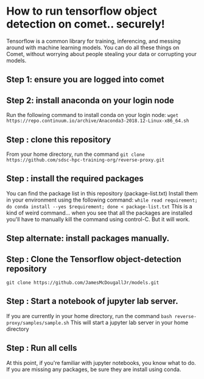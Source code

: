 # How to run tensorflow object detection on comet.. securely!
Tensorflow is a common library for training, inferencing, and messing around with machine learning models. You can do all these things on Comet, without worrying about people stealing your data or corrupting your models.

## Step 1: ensure you are logged into comet

## Step 2: install anaconda on your login node
Run the following command to install conda on your login node: `wget https://repo.continuum.io/archive/Anaconda3-2018.12-Linux-x86_64.sh`


## Step : clone this repository
From your home directory, run the command `git clone https://github.com/sdsc-hpc-training-org/reverse-proxy.git`


## Step : install the required packages
You can find the package list in this repository (package-list.txt)
Install them in your environment using the following command:
`while read requirement; do conda install --yes $requirement; done < package-list.txt`
This is a kind of weird command... when you see that all the packages are installed you'll have to manually kill the command using control-C.
But it will work.

## Step  alternate: install packages manually.

## Step : Clone the Tensorflow object-detection repository
`git clone https://github.com/JamesMcDougallJr/models.git`

## Step : Start a notebook of jupyter lab server.
If you are currently in your home directory, run the command `bash reverse-proxy/samples/sample.sh`
This will start a jupyter lab server in your home directory

## Step : Run all cells
At this point, if you're familiar with jupyter notebooks, you know what to do. If you are missing any packages, be sure they are install using conda. 
